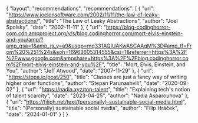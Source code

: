 {
"layout": "recommendations",
"recommendations": [
  {
    "url": "https://www.joelonsoftware.com/2002/11/11/the-law-of-leaky-abstractions/",
    "title": "The Law of Leaky Abstractions",
    "author": "Joel Spolsky",
    "date": "2002-11-11"
  },
  {
    "url": "https://blog-codinghorror-com.cdn.ampproject.org/v/s/blog.codinghorror.com/mort-elvis-einstein-and-you/amp/?amp_gsa=1&amp_js_v=a9&usqp=mq331AQIUAKwASCAAgM%3D#amp_tf=From%20%251%24s&aoh=16963605314555&csi=1&referrer=https%3A%2F%2Fwww.google.com&ampshare=https%3A%2F%2Fblog.codinghorror.com%2Fmort-elvis-einstein-and-you%2F",
    "title": "Mort, Elvis, Einstein, and You",
    "author": "Jeff Atwood",
    "date": "2007-11-29"
  },
  {
    "url": "https://stopa.io/post/250",
    "title": "Classes are just a fancy way of writing higher order functions",
    "author": "Stepan Parunashvili",
    "date": "2020-09-02"
  },
  {
    "url": "https://nadia.xyz/top-talent",
    "title": "Explaining tech's notion of talent scarcity",
    "date": "2023-04-25",
    "author": "Nadia Asparouhova"
  },
  {
    "url": "https://filiph.net/text/(personally)-sustainable-social-media.html",
    "title": "(Personally) sustainable social media",
    "author": "Filip Hráček",
    "date": "2024-01-01"
  }
]
}
